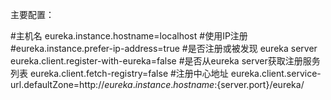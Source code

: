 主要配置：

#主机名
eureka.instance.hostname=localhost
#使用IP注册
#eureka.instance.prefer-ip-address=true
#是否注册或被发现 eureka server
eureka.client.register-with-eureka=false
#是否从eureka server获取注册服务列表
eureka.client.fetch-registry=false
#注册中心地址
eureka.client.service-url.defaultZone=http://${eureka.instance.hostname}:${server.port}/eureka/